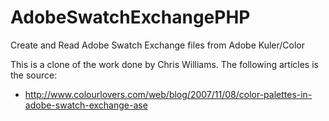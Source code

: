# AdobeSwatchExchangePHP
Create and Read Adobe Swatch Exchange files from Adobe Kuler/Color

This is a clone of the work done by Chris Williams. The following articles is the source:
* http://www.colourlovers.com/web/blog/2007/11/08/color-palettes-in-adobe-swatch-exchange-ase
